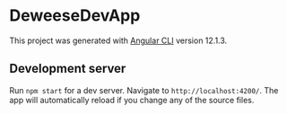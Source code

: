 # DeweeseDevApp

This project was generated with [Angular CLI](https://github.com/angular/angular-cli) version 12.1.3.

## Development server

Run `npm start` for a dev server. Navigate to `http://localhost:4200/`. The app will automatically reload if you change any of the source files.
